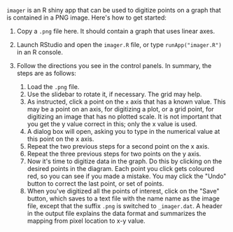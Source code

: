 `imager` is an R shiny app that can be used to digitize points on a graph that
is contained in a PNG image. Here's how to get started:

1. Copy a `.png` file here. It should contain a graph that uses linear axes.

2. Launch RStudio and open the `imager.R` file, or type `runApp("imager.R")` in
   an R console.

3. Follow the directions you see in the control panels. In summary, the steps
   are as follows:

    1. Load the `.png` file.
    2. Use the slidebar to rotate it, if necessary. The grid may help.
    3. As instructed, click a point on the `x` axis that has a known value. This
       may be a point on an axis, for digitizing a plot, or a grid point, for
       digitizing an image that has no plotted scale. It is not important that
       you get the y value correct in this; only the x value is used.
    4. A dialog box will open, asking you to type in the numerical value at this
       point on the x axis.
    5. Repeat the two previous steps for a second point on the x axis.
    6. Repeat the three previous steps for two points on the y axis.
    7. Now it's time to digitize data in the graph. Do this by clicking on
       the desired points in the diagram. Each point you click gets coloured
       red, so you can see if you made a mistake. You may click the
       "Undo" button to correct the last point, or set of points.
    8. When you've digitized all the points of interest, click on the "Save"
       button, which saves to a text file with the name name as the image file,
       except that the suffix `.png` is switched to `_imager.dat`. A header in
       the output file explains the data format and summarizes the mapping from
       pixel location to x-y value.

